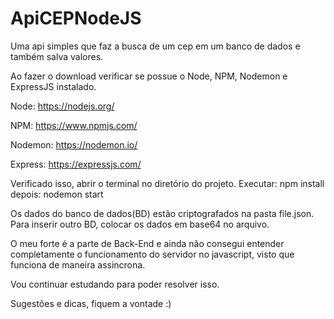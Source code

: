 # ApiCEPNodeJS
Uma api simples que faz a busca de um cep em um banco de dados e também salva valores.

Ao fazer o download verificar se possue o Node, NPM, Nodemon e ExpressJS instalado.

  Node: https://nodejs.org/

  NPM: https://www.npmjs.com/

  Nodemon: https://nodemon.io/

  Express: https://expressjs.com/

Verificado isso, abrir o terminal no diretório do projeto.
Executar: npm install
depois: nodemon start

Os dados do banco de dados(BD) estão criptografados na pasta file.json.
Para inserir outro BD, colocar os dados em base64 no arquivo.

O meu forte é a parte de Back-End e ainda não consegui entender completamente o funcionamento
do servidor no javascript, visto que funciona de maneira assincrona.

Vou continuar estudando para poder resolver isso.

Sugestões e dicas, fiquem a vontade :)

